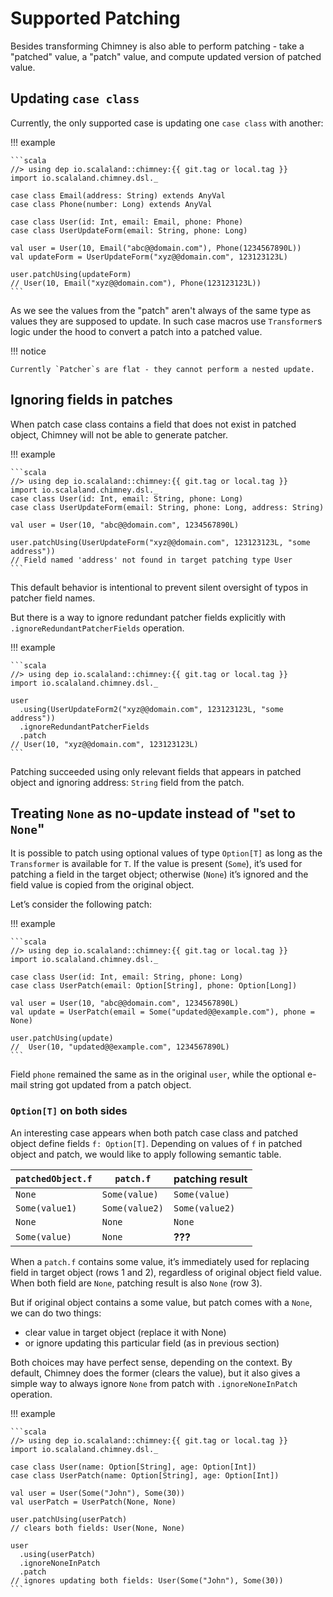 # Supported Patching

Besides transforming Chimney is also able to perform patching - take a "patched" value, a "patch" value, and compute
updated version of patched value.

## Updating `case class`

Currently, the only supported case is updating one `case class` with another: 

!!! example

    ```scala
    //> using dep io.scalaland::chimney:{{ git.tag or local.tag }}
    import io.scalaland.chimney.dsl._
    
    case class Email(address: String) extends AnyVal
    case class Phone(number: Long) extends AnyVal
    
    case class User(id: Int, email: Email, phone: Phone)
    case class UserUpdateForm(email: String, phone: Long)
    
    val user = User(10, Email("abc@@domain.com"), Phone(1234567890L))
    val updateForm = UserUpdateForm("xyz@@domain.com", 123123123L)
    
    user.patchUsing(updateForm)
    // User(10, Email("xyz@@domain.com"), Phone(123123123L))
    ```

As we see the values from the "patch" aren't always of the same type as values they are supposed to update.
In such case macros use `Transformer`s logic under the hood to convert a patch into a patched value. 

!!! notice

    Currently `Patcher`s are flat - they cannot perform a nested update. 

## Ignoring fields in patches

When patch case class contains a field that does not exist in patched object, Chimney will not be able to generate
patcher.

!!! example

    ```scala
    //> using dep io.scalaland::chimney:{{ git.tag or local.tag }}
    import io.scalaland.chimney.dsl._
    case class User(id: Int, email: String, phone: Long)
    case class UserUpdateForm(email: String, phone: Long, address: String)
    
    val user = User(10, "abc@@domain.com", 1234567890L)
    
    user.patchUsing(UserUpdateForm("xyz@@domain.com", 123123123L, "some address"))
    // Field named 'address' not found in target patching type User
    ```

This default behavior is intentional to prevent silent oversight of typos in patcher field names.

But there is a way to ignore redundant patcher fields explicitly with `.ignoreRedundantPatcherFields` operation.

!!! example

    ```scala
    //> using dep io.scalaland::chimney:{{ git.tag or local.tag }}
    import io.scalaland.chimney.dsl._
    
    user
      .using(UserUpdateForm2("xyz@@domain.com", 123123123L, "some address"))
      .ignoreRedundantPatcherFields
      .patch
    // User(10, "xyz@@domain.com", 123123123L)
    ```

Patching succeeded using only relevant fields that appears in patched object and ignoring address: `String` field from
the patch.

## Treating `None` as no-update instead of "set to `None`"

It is possible to patch using optional values of type `Option[T]` as long as the `Transformer` is available for `T`.
If the value is present (`Some`), it’s used for patching a field in the target object; otherwise (`None`) it’s ignored
and the field value is copied from the original object.

Let’s consider the following patch:

!!! example

    ```scala
    //> using dep io.scalaland::chimney:{{ git.tag or local.tag }}
    import io.scalaland.chimney.dsl._
    
    case class User(id: Int, email: String, phone: Long)
    case class UserPatch(email: Option[String], phone: Option[Long])
    
    val user = User(10, "abc@@domain.com", 1234567890L)
    val update = UserPatch(email = Some("updated@@example.com"), phone = None)
    
    user.patchUsing(update)
    //  User(10, "updated@@example.com", 1234567890L)
    ```

Field `phone` remained the same as in the original `user`, while the optional e-mail string got updated from a patch object.

### `Option[T]` on both sides

An interesting case appears when both patch case class and patched object define fields `f: Option[T]`. Depending on values of `f` in patched object and patch, we would like to apply following semantic table.

| `patchedObject.f` | `patch.f`      | patching result |
|-------------------|----------------|-----------------|
| `None`            | `Some(value)`  | `Some(value)`   |
| `Some(value1)`    | `Some(value2)` | `Some(value2)`  |
| `None`            | `None`         | `None`          |
| `Some(value)`     | `None`         | **???**         |

When a `patch.f` contains some value, it’s immediately used for replacing field in target object (rows 1 and 2), 
regardless of original object field value. When both field are `None`, patching result is also `None` (row 3).

But if original object contains a some value, but patch comes with a `None`, we can do two things:

  - clear value in target object (replace it with None)
  - or ignore updating this particular field (as in previous section)

Both choices may have perfect sense, depending on the context. By default, Chimney does the former (clears the value),
but it also gives a simple way to always ignore `None` from patch with `.ignoreNoneInPatch` operation.

!!! example

    ```scala
    //> using dep io.scalaland::chimney:{{ git.tag or local.tag }}
    import io.scalaland.chimney.dsl._
        
    case class User(name: Option[String], age: Option[Int])
    case class UserPatch(name: Option[String], age: Option[Int])
    
    val user = User(Some("John"), Some(30))
    val userPatch = UserPatch(None, None)
    
    user.patchUsing(userPatch)
    // clears both fields: User(None, None)
    
    user
      .using(userPatch)
      .ignoreNoneInPatch
      .patch
    // ignores updating both fields: User(Some("John"), Some(30))
    ```
